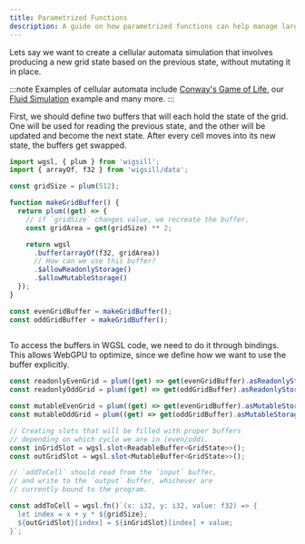 ```yaml
---
title: Parametrized Functions
description: A guide on how parametrized functions can help manage large programs.
---
```


Lets say we want to create a cellular automata simulation that involves producing a new grid state based on the previous state,
without mutating it in place.

<!-- TODO: Link to an implementation of Conway's Game of Life in wigsill -->
:::note
Examples of cellular automata include [Conway's Game of Life](https://playgameoflife.com/), our [Fluid Simulation](LINK_HERE)
example and many more.
:::

First, we should define two buffers that will each hold the state of the grid. One will be used for reading the previous
state, and the other will be updated and become the next state. After every cell moves into its new state, the buffers get
swapped.

```ts
import wgsl, { plum } from 'wigsill';
import { arrayOf, f32 } from 'wigsill/data';

const gridSize = plum(512);

function makeGridBuffer() {
  return plum((get) => {
    // if `gridSize` changes value, we recreate the buffer.
    const gridArea = get(gridSize) ** 2;

    return wgsl
      .buffer(arrayOf(f32, gridArea))
      // How can we use this buffer?
      .$allowReadonlyStorage()
      .$allowMutableStorage()
  });
}

const evenGridBuffer = makeGridBuffer();
const oddGridBuffer = makeGridBuffer();
  
```

To access the buffers in WGSL code, we need to do it through bindings. This allows WebGPU to optimize, since
we define how we want to use the buffer explicitly.

```ts
const readonlyEvenGrid = plum((get) => get(evenGridBuffer).asReadonlyStorage());
const readonlyOddGrid = plum((get) => get(oddGridBuffer).asReadonlyStorage());

const mutableEvenGrid = plum((get) => get(evenGridBuffer).asMutableStorage());
const mutableOddGrid = plum((get) => get(oddGridBuffer).asMutableStorage());
```

```ts
// Creating slots that will be filled with proper buffers
// depending on which cycle we are in (even/odd).
const inGridSlot = wgsl.slot<ReadableBuffer<GridState>>();
const outGridSlot = wgsl.slot<MutableBuffer<GridState>>();
```

```ts
// `addToCell` should read from the `input` buffer,
// and write to the `output` buffer, whichever are
// currently bound to the program.

const addToCell = wgsl.fn()`(x: i32, y: i32, value: f32) => {
  let index = x + y * ${gridSize};
  ${outGridSlot}[index] = ${inGridSlot}[index] + value;
}`;
```